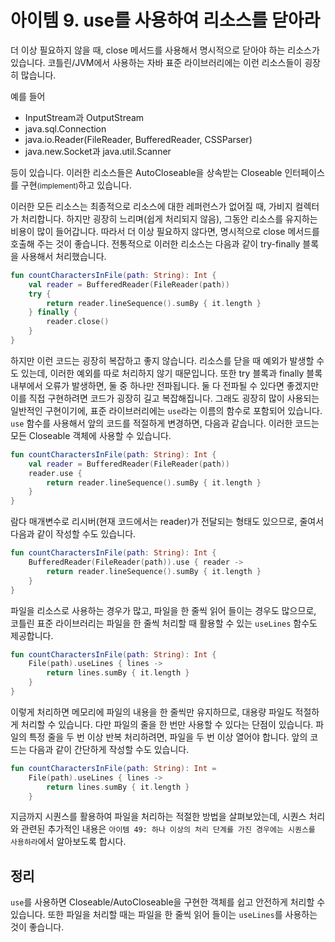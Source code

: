 # 아이템 9. use를 사용하여 리소스를 닫아라

더 이상 필요하지 않을 때, close 메서드를 사용해서 명시적으로 닫아야 하는 리소스가 있습니다. 코틀린/JVM에서 사용하는 자바 표준 라이브러리에는 이런 리소스들이 굉장히 많습니다.

예를 들어
- InputStream과 OutputStream
- java.sql.Connection
- java.io.Reader(FileReader, BufferedReader, CSSParser)
- java.new.Socket과 java.util.Scanner

등이 있습니다. 이러한 리소스들은 AutoCloseable을 상속받는 Closeable 인터페이스를 구현<small>(implement)</small>하고 있습니다.

이러한 모든 리소스는 최종적으로 리소스에 대한 레퍼런스가 없어질 때, 가비지 컬렉터가 처리합니다. 하지만 굉장히 느리며(쉽게 처리되지 않음), 그동안 리소스를 유지하는 비용이 많이 들어갑니다. 따라서 더 이상 필요하지 않다면, 명시적으로 close 메서드를 호출해 주는 것이 좋습니다. 전통적으로 이러한 리소스는 다음과 같이 try-finally 블록을 사용해서 처리했습니다.

```kotlin
fun countCharactersInFile(path: String): Int {
    val reader = BufferedReader(FileReader(path))
    try {
        return reader.lineSequence().sumBy { it.length }
    } finally {
        reader.close()
    }
}
```

하지만 이런 코드는 굉장히 복잡하고 좋지 않습니다. 리소스를 닫을 때 예외가 발생할 수도 있는데, 이러한 예외를 따로 처리하지 않기 때문입니다. 또한 try 블록과 finally 블록 내부에서 오류가 발생하면, 둘 중 하나만 전파됩니다. 둘 다 전파될 수 있다면 좋겠지만 이를 직접 구현하려면 코드가 굉장히 길고 복잡해집니다. 그래도 굉장히 많이 사용되는 일반적인 구현이기에, 표준 라이브러리에는 `use`라는 이름의 함수로 포함되어 있습니다. `use` 함수를 사용해서 앞의 코드를 적절하게 변경하면, 다음과 같습니다. 이러한 코드는 모든 Closeable 객체에 사용할 수 있습니다.

```kotlin
fun countCharactersInFile(path: String): Int {
    val reader = BufferedReader(FileReader(path))
    reader.use {
        return reader.lineSequence().sumBy { it.length }
    }
}
```

람다 매개변수로 리시버(현재 코드에서는 reader)가 전달되는 형태도 있으므로, 줄여서 다음과 같이 작성할 수도 있습니다.

```kotlin
fun countCharactersInFile(path: String): Int {
    BufferedReader(FileReader(path)).use { reader ->
        return reader.lineSequence().sumBy { it.length }
    } 
}
```

파일을 리소스로 사용하는 경우가 많고, 파일을 한 줄씩 읽어 들이는 경우도 많으므로, 코틀린 표준 라이브러리는 파일을 한 줄씩 처리할 때 활용할 수 있는 `useLines` 함수도 제공합니다.

```kotlin
fun countCharactersInFile(path: String): Int {
    File(path).useLines { lines ->
        return lines.sumBy { it.length }
    }
}
```

이렇게 처리하면 메모리에 파일의 내용을 한 줄씩만 유지하므로, 대용량 파일도 적절하게 처리할 수 있습니다. 다만 파일의 줄을 한 번만 사용할 수 있다는 단점이 있습니다. 파일의 특정 줄을 두 번 이상 반복 처리하려면, 파일을 두 번 이상 열어야 합니다. 앞의 코드는 다음과 같이 간단하게 작성할 수도 있습니다.

```kotlin
fun countCharactersInFile(path: String): Int =
    File(path).useLines { lines ->
        return lines.sumBy { it.length }
    }
```

지금까지 시퀀스를 활용하여 파일을 처리하는 적절한 방법을 살펴보았는데, 시퀀스 처리와 관련된 추가적인 내용은 `아이템 49: 하나 이상의 처리 단계를 가진 경우에는 시퀀스를 사용하라`에서 알아보도록 합시다.

## 정리

`use`를 사용하면 Closeable/AutoCloseable을 구현한 객체를 쉽고 안전하게 처리할 수 있습니다. 또한 파일을 처리할 때는 파일을 한 줄씩 읽어 들이는 `useLines`를 사용하는 것이 좋습니다.